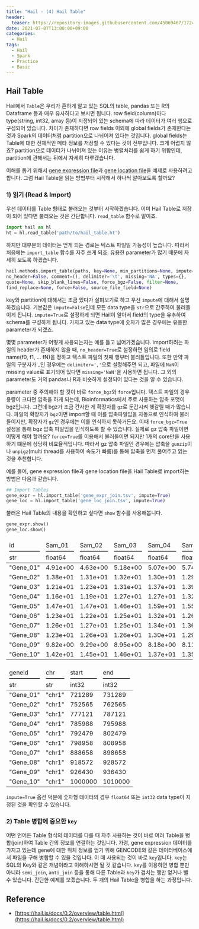 ```yaml
---
title: "Hail - (4) Hail Table"
header:
  teaser: https://repository-images.githubusercontent.com/45069467/17243d00-7409-11ea-8faa-f09d532a9e98
date: 2021-07-07T13:00:00+09:00
categories:
  - Hail
tags:
  - Hail
  - Spark
  - Practice
  - Basic
---
```


## Hail Table

Hail에서 `Table`은 우리가 흔하게 알고 있는 SQL의 table, pandas 또는 R의 Dataframe 등과 매우 유사하다고 보시면 됩니다. row field(column)마다 type(string, int32, array 등)이 지정되어 있는 schema에 따라 데이터가 여러 행으로 구성되어 있습니다. 차이가 존재하다면 row fields 이외에 global fields가 존재한다는 것과 Spark의 데이터처럼 partition으로 나뉘어져 있다는 것입니다. global fields는 Table에 대한 전체적인 메타 정보를 저장할 수 있다는 것이 전부입니다. 크게 어렵지 않죠? partition으로 데이터가 나뉘어져 있는 이유는 병렬처리를 쉽게 하기 위함인데, partition에 관해서는 뒤에서 자세히 다루겠습니다.

이해를 돕기 위해서 [gene expression file][1]과 [gene location file][2]을 예제로 사용하려고 합니다.
그럼 Hail Table을 읽는 방법부터 시작해서 하나씩 알아보도록 할까요?

### 1) 읽기 (Read & Import)

우선 데이터를 Table 형태로 불러오는 것부터 시작하겠습니다.
이미 Hail Table로 저장이 되어 있다면 불러오는 것은 간단합니다. `read_table` 함수로 말이죠.

```python
import hail as hl
ht = hl.read_table('path/to/hail_table.ht')
```

하지만 대부분의 데이터는 얻게 되는 경로는 텍스트 파일일 가능성이 높습니다. 따라서 처음에는  `import_table` 함수를 자주 쓰게 되죠. 유용한 parameter가 많기 때문에 자세히 보도록 하겠습니다.

```python
hail.methods.import_table(paths, key=None, min_partitions=None, impute=False, 
no_header=False, comment=(), delimiter='\t', missing='NA', types={}, 
quote=None, skip_blank_lines=False, force_bgz=False, filter=None, 
find_replace=None, force=False, source_file_field=None)
```

key와 partition에 대해서는 조금 있다가 살펴보기로 하고 우선 `impute`에 대해서 설명하겠습니다. 기본값은 `impute=False`인데 모든 data type을 `str`으로 간주하여 불러들이게 됩니다. `impute=True`로 설정하게 되면 Hail이 알아서 field의 type을 유추하여 schema를 구성하게 됩니다. 가지고 있는 data type에 숫자가 많은 경우에는 유용한 parameter가 되겠죠.

몇몇 parameter가 어떻게 사용되는지는 예를 들고 넘어가겠습니다. import하려는 파일의 header가 존재하지 않을 때, `no_header=True`로 설정하면 임의로 field name(f0, f1, … fN)을 정하고 텍스트 파일의 첫째 행부터 불러들입니다. 또한 만약 파일의 구분자가 `,`인 경우에는 `delimiter=','`으로 설정해주면 되고, 파일에 `NaN`이 missing value로 표기되어 있다면 `missing='NaN'`을 사용하면 됩니다. 그 외의 parameter도 거의 pandas나 R과 비슷하게 설정되어 있다는 것을 알 수 있습니다.

parameter 중 주의해야 할 것이 바로 `force_bgz`와 `force`입니다. 텍스트 파일의 경우 용량이 크다면 압축을 하게 되는데, Bioinformatics에서 주로 사용하는 압축 포맷이 bgz입니다. 그런데 bgz가 조금 간사한 게 확장자를 `gz`로 둔갑시켜 헷갈릴 때가 많습니다. 파일의 확장자가 `bgz`이면 import할 때 이를 압축파일임을 자동으로 인식하여 불러들이지만, 확장자가 `gz`인 경우에는 이를 인식하지 못하거든요. 이때 `force_bgz=True` 설정을 통해 bgz 압축 파일임을 인식하도록 할 수 있습니다. 실제로 gz 압축 파일이면 어떻게 해야 할까요? `force=True`를 이용해서 불러들이면 되지만 1개의 core만을 사용하기 떄문에 상당히 비효율적입니다. 따라서 gz 압축 파일인 경우에는 압축을 `gunzip`이나 `unpigz`(multi thread를 사용하여 속도가 빠름)를 통해 압축을 먼저 풀어주고 읽는 것을 추천합니다.

예를 들어, gene expression file과 gene location file을 Hail Table로 import하는 방법은 다음과 같습니다.

```python
## Import Tables
gene_expr = hl.import_table('gene_expr_join.tsv', impute=True)
gene_loc = hl.import_table('gene_loc_join.tsv', impute=True)
```

불러온 Hail Table의 내용을 확인하고 싶다면 `show` 함수를 사용해봅니다.

```python
gene_expr.show()
gene_loc.show()
```

<table><thead><tr><td style="white-space: nowrap; max-width: 500px; overflow: hidden; text-overflow: ellipsis; " colspan="1"><div style="text-align: left;"></div></td><td style="white-space: nowrap; max-width: 500px; overflow: hidden; text-overflow: ellipsis; " colspan="1"><div style="text-align: left;"></div></td><td style="white-space: nowrap; max-width: 500px; overflow: hidden; text-overflow: ellipsis; " colspan="1"><div style="text-align: left;"></div></td><td style="white-space: nowrap; max-width: 500px; overflow: hidden; text-overflow: ellipsis; " colspan="1"><div style="text-align: left;"></div></td><td style="white-space: nowrap; max-width: 500px; overflow: hidden; text-overflow: ellipsis; " colspan="1"><div style="text-align: left;"></div></td><td style="white-space: nowrap; max-width: 500px; overflow: hidden; text-overflow: ellipsis; " colspan="1"><div style="text-align: left;"></div></td></tr><tr><td style="white-space: nowrap; max-width: 500px; overflow: hidden; text-overflow: ellipsis; " colspan="1"><div style="text-align: left;border-bottom: solid 2px #000; padding-bottom: 5px">id</div></td><td style="white-space: nowrap; max-width: 500px; overflow: hidden; text-overflow: ellipsis; " colspan="1"><div style="text-align: left;border-bottom: solid 2px #000; padding-bottom: 5px">Sam_01</div></td><td style="white-space: nowrap; max-width: 500px; overflow: hidden; text-overflow: ellipsis; " colspan="1"><div style="text-align: left;border-bottom: solid 2px #000; padding-bottom: 5px">Sam_02</div></td><td style="white-space: nowrap; max-width: 500px; overflow: hidden; text-overflow: ellipsis; " colspan="1"><div style="text-align: left;border-bottom: solid 2px #000; padding-bottom: 5px">Sam_03</div></td><td style="white-space: nowrap; max-width: 500px; overflow: hidden; text-overflow: ellipsis; " colspan="1"><div style="text-align: left;border-bottom: solid 2px #000; padding-bottom: 5px">Sam_04</div></td><td style="white-space: nowrap; max-width: 500px; overflow: hidden; text-overflow: ellipsis; " colspan="1"><div style="text-align: left;border-bottom: solid 2px #000; padding-bottom: 5px">Sam_05</div></td></tr><tr><td style="white-space: nowrap; max-width: 500px; overflow: hidden; text-overflow: ellipsis; text-align: left;">str</td><td style="white-space: nowrap; max-width: 500px; overflow: hidden; text-overflow: ellipsis; text-align: left;">float64</td><td style="white-space: nowrap; max-width: 500px; overflow: hidden; text-overflow: ellipsis; text-align: left;">float64</td><td style="white-space: nowrap; max-width: 500px; overflow: hidden; text-overflow: ellipsis; text-align: left;">float64</td><td style="white-space: nowrap; max-width: 500px; overflow: hidden; text-overflow: ellipsis; text-align: left;">float64</td><td style="white-space: nowrap; max-width: 500px; overflow: hidden; text-overflow: ellipsis; text-align: left;">float64</td></tr>
</thead><tbody><tr><td style="white-space: nowrap; max-width: 500px; overflow: hidden; text-overflow: ellipsis; ">"Gene_01"</td><td style="white-space: nowrap; max-width: 500px; overflow: hidden; text-overflow: ellipsis; ">4.91e+00</td><td style="white-space: nowrap; max-width: 500px; overflow: hidden; text-overflow: ellipsis; ">4.63e+00</td><td style="white-space: nowrap; max-width: 500px; overflow: hidden; text-overflow: ellipsis; ">5.18e+00</td><td style="white-space: nowrap; max-width: 500px; overflow: hidden; text-overflow: ellipsis; ">5.07e+00</td><td style="white-space: nowrap; max-width: 500px; overflow: hidden; text-overflow: ellipsis; ">5.74e+00</td></tr>
<tr><td style="white-space: nowrap; max-width: 500px; overflow: hidden; text-overflow: ellipsis; ">"Gene_02"</td><td style="white-space: nowrap; max-width: 500px; overflow: hidden; text-overflow: ellipsis; ">1.38e+01</td><td style="white-space: nowrap; max-width: 500px; overflow: hidden; text-overflow: ellipsis; ">1.31e+01</td><td style="white-space: nowrap; max-width: 500px; overflow: hidden; text-overflow: ellipsis; ">1.32e+01</td><td style="white-space: nowrap; max-width: 500px; overflow: hidden; text-overflow: ellipsis; ">1.30e+01</td><td style="white-space: nowrap; max-width: 500px; overflow: hidden; text-overflow: ellipsis; ">1.29e+01</td></tr>
<tr><td style="white-space: nowrap; max-width: 500px; overflow: hidden; text-overflow: ellipsis; ">"Gene_03"</td><td style="white-space: nowrap; max-width: 500px; overflow: hidden; text-overflow: ellipsis; ">1.21e+01</td><td style="white-space: nowrap; max-width: 500px; overflow: hidden; text-overflow: ellipsis; ">1.23e+01</td><td style="white-space: nowrap; max-width: 500px; overflow: hidden; text-overflow: ellipsis; ">1.31e+01</td><td style="white-space: nowrap; max-width: 500px; overflow: hidden; text-overflow: ellipsis; ">1.37e+01</td><td style="white-space: nowrap; max-width: 500px; overflow: hidden; text-overflow: ellipsis; ">1.39e+01</td></tr>
<tr><td style="white-space: nowrap; max-width: 500px; overflow: hidden; text-overflow: ellipsis; ">"Gene_04"</td><td style="white-space: nowrap; max-width: 500px; overflow: hidden; text-overflow: ellipsis; ">1.16e+01</td><td style="white-space: nowrap; max-width: 500px; overflow: hidden; text-overflow: ellipsis; ">1.19e+01</td><td style="white-space: nowrap; max-width: 500px; overflow: hidden; text-overflow: ellipsis; ">1.27e+01</td><td style="white-space: nowrap; max-width: 500px; overflow: hidden; text-overflow: ellipsis; ">1.27e+01</td><td style="white-space: nowrap; max-width: 500px; overflow: hidden; text-overflow: ellipsis; ">1.32e+01</td></tr>
<tr><td style="white-space: nowrap; max-width: 500px; overflow: hidden; text-overflow: ellipsis; ">"Gene_05"</td><td style="white-space: nowrap; max-width: 500px; overflow: hidden; text-overflow: ellipsis; ">1.47e+01</td><td style="white-space: nowrap; max-width: 500px; overflow: hidden; text-overflow: ellipsis; ">1.47e+01</td><td style="white-space: nowrap; max-width: 500px; overflow: hidden; text-overflow: ellipsis; ">1.46e+01</td><td style="white-space: nowrap; max-width: 500px; overflow: hidden; text-overflow: ellipsis; ">1.59e+01</td><td style="white-space: nowrap; max-width: 500px; overflow: hidden; text-overflow: ellipsis; ">1.55e+01</td></tr>
<tr><td style="white-space: nowrap; max-width: 500px; overflow: hidden; text-overflow: ellipsis; ">"Gene_06"</td><td style="white-space: nowrap; max-width: 500px; overflow: hidden; text-overflow: ellipsis; ">1.23e+01</td><td style="white-space: nowrap; max-width: 500px; overflow: hidden; text-overflow: ellipsis; ">1.22e+01</td><td style="white-space: nowrap; max-width: 500px; overflow: hidden; text-overflow: ellipsis; ">1.25e+01</td><td style="white-space: nowrap; max-width: 500px; overflow: hidden; text-overflow: ellipsis; ">1.32e+01</td><td style="white-space: nowrap; max-width: 500px; overflow: hidden; text-overflow: ellipsis; ">1.26e+01</td></tr>
<tr><td style="white-space: nowrap; max-width: 500px; overflow: hidden; text-overflow: ellipsis; ">"Gene_07"</td><td style="white-space: nowrap; max-width: 500px; overflow: hidden; text-overflow: ellipsis; ">1.26e+01</td><td style="white-space: nowrap; max-width: 500px; overflow: hidden; text-overflow: ellipsis; ">1.27e+01</td><td style="white-space: nowrap; max-width: 500px; overflow: hidden; text-overflow: ellipsis; ">1.25e+01</td><td style="white-space: nowrap; max-width: 500px; overflow: hidden; text-overflow: ellipsis; ">1.34e+01</td><td style="white-space: nowrap; max-width: 500px; overflow: hidden; text-overflow: ellipsis; ">1.36e+01</td></tr>
<tr><td style="white-space: nowrap; max-width: 500px; overflow: hidden; text-overflow: ellipsis; ">"Gene_08"</td><td style="white-space: nowrap; max-width: 500px; overflow: hidden; text-overflow: ellipsis; ">1.23e+01</td><td style="white-space: nowrap; max-width: 500px; overflow: hidden; text-overflow: ellipsis; ">1.26e+01</td><td style="white-space: nowrap; max-width: 500px; overflow: hidden; text-overflow: ellipsis; ">1.26e+01</td><td style="white-space: nowrap; max-width: 500px; overflow: hidden; text-overflow: ellipsis; ">1.30e+01</td><td style="white-space: nowrap; max-width: 500px; overflow: hidden; text-overflow: ellipsis; ">1.29e+01</td></tr>
<tr><td style="white-space: nowrap; max-width: 500px; overflow: hidden; text-overflow: ellipsis; ">"Gene_09"</td><td style="white-space: nowrap; max-width: 500px; overflow: hidden; text-overflow: ellipsis; ">9.82e+00</td><td style="white-space: nowrap; max-width: 500px; overflow: hidden; text-overflow: ellipsis; ">9.29e+00</td><td style="white-space: nowrap; max-width: 500px; overflow: hidden; text-overflow: ellipsis; ">8.95e+00</td><td style="white-space: nowrap; max-width: 500px; overflow: hidden; text-overflow: ellipsis; ">8.18e+00</td><td style="white-space: nowrap; max-width: 500px; overflow: hidden; text-overflow: ellipsis; ">8.11e+00</td></tr>
<tr><td style="white-space: nowrap; max-width: 500px; overflow: hidden; text-overflow: ellipsis; ">"Gene_10"</td><td style="white-space: nowrap; max-width: 500px; overflow: hidden; text-overflow: ellipsis; ">1.42e+01</td><td style="white-space: nowrap; max-width: 500px; overflow: hidden; text-overflow: ellipsis; ">1.45e+01</td><td style="white-space: nowrap; max-width: 500px; overflow: hidden; text-overflow: ellipsis; ">1.46e+01</td><td style="white-space: nowrap; max-width: 500px; overflow: hidden; text-overflow: ellipsis; ">1.37e+01</td><td style="white-space: nowrap; max-width: 500px; overflow: hidden; text-overflow: ellipsis; ">1.35e+01</td></tr>
</tbody></table>

<table><thead><tr><td style="white-space: nowrap; max-width: 500px; overflow: hidden; text-overflow: ellipsis; " colspan="1"><div style="text-align: left;"></div></td><td style="white-space: nowrap; max-width: 500px; overflow: hidden; text-overflow: ellipsis; " colspan="1"><div style="text-align: left;"></div></td><td style="white-space: nowrap; max-width: 500px; overflow: hidden; text-overflow: ellipsis; " colspan="1"><div style="text-align: left;"></div></td><td style="white-space: nowrap; max-width: 500px; overflow: hidden; text-overflow: ellipsis; " colspan="1"><div style="text-align: left;"></div></td></tr><tr><td style="white-space: nowrap; max-width: 500px; overflow: hidden; text-overflow: ellipsis; " colspan="1"><div style="text-align: left;border-bottom: solid 2px #000; padding-bottom: 5px">geneid</div></td><td style="white-space: nowrap; max-width: 500px; overflow: hidden; text-overflow: ellipsis; " colspan="1"><div style="text-align: left;border-bottom: solid 2px #000; padding-bottom: 5px">chr</div></td><td style="white-space: nowrap; max-width: 500px; overflow: hidden; text-overflow: ellipsis; " colspan="1"><div style="text-align: left;border-bottom: solid 2px #000; padding-bottom: 5px">start</div></td><td style="white-space: nowrap; max-width: 500px; overflow: hidden; text-overflow: ellipsis; " colspan="1"><div style="text-align: left;border-bottom: solid 2px #000; padding-bottom: 5px">end</div></td></tr><tr><td style="white-space: nowrap; max-width: 500px; overflow: hidden; text-overflow: ellipsis; text-align: left;">str</td><td style="white-space: nowrap; max-width: 500px; overflow: hidden; text-overflow: ellipsis; text-align: left;">str</td><td style="white-space: nowrap; max-width: 500px; overflow: hidden; text-overflow: ellipsis; text-align: left;">int32</td><td style="white-space: nowrap; max-width: 500px; overflow: hidden; text-overflow: ellipsis; text-align: left;">int32</td></tr>
</thead><tbody><tr><td style="white-space: nowrap; max-width: 500px; overflow: hidden; text-overflow: ellipsis; ">"Gene_01"</td><td style="white-space: nowrap; max-width: 500px; overflow: hidden; text-overflow: ellipsis; ">"chr1"</td><td style="white-space: nowrap; max-width: 500px; overflow: hidden; text-overflow: ellipsis; ">721289</td><td style="white-space: nowrap; max-width: 500px; overflow: hidden; text-overflow: ellipsis; ">731289</td></tr>
<tr><td style="white-space: nowrap; max-width: 500px; overflow: hidden; text-overflow: ellipsis; ">"Gene_02"</td><td style="white-space: nowrap; max-width: 500px; overflow: hidden; text-overflow: ellipsis; ">"chr1"</td><td style="white-space: nowrap; max-width: 500px; overflow: hidden; text-overflow: ellipsis; ">752565</td><td style="white-space: nowrap; max-width: 500px; overflow: hidden; text-overflow: ellipsis; ">762565</td></tr>
<tr><td style="white-space: nowrap; max-width: 500px; overflow: hidden; text-overflow: ellipsis; ">"Gene_03"</td><td style="white-space: nowrap; max-width: 500px; overflow: hidden; text-overflow: ellipsis; ">"chr1"</td><td style="white-space: nowrap; max-width: 500px; overflow: hidden; text-overflow: ellipsis; ">777121</td><td style="white-space: nowrap; max-width: 500px; overflow: hidden; text-overflow: ellipsis; ">787121</td></tr>
<tr><td style="white-space: nowrap; max-width: 500px; overflow: hidden; text-overflow: ellipsis; ">"Gene_04"</td><td style="white-space: nowrap; max-width: 500px; overflow: hidden; text-overflow: ellipsis; ">"chr1"</td><td style="white-space: nowrap; max-width: 500px; overflow: hidden; text-overflow: ellipsis; ">785988</td><td style="white-space: nowrap; max-width: 500px; overflow: hidden; text-overflow: ellipsis; ">795988</td></tr>
<tr><td style="white-space: nowrap; max-width: 500px; overflow: hidden; text-overflow: ellipsis; ">"Gene_05"</td><td style="white-space: nowrap; max-width: 500px; overflow: hidden; text-overflow: ellipsis; ">"chr1"</td><td style="white-space: nowrap; max-width: 500px; overflow: hidden; text-overflow: ellipsis; ">792479</td><td style="white-space: nowrap; max-width: 500px; overflow: hidden; text-overflow: ellipsis; ">802479</td></tr>
<tr><td style="white-space: nowrap; max-width: 500px; overflow: hidden; text-overflow: ellipsis; ">"Gene_06"</td><td style="white-space: nowrap; max-width: 500px; overflow: hidden; text-overflow: ellipsis; ">"chr1"</td><td style="white-space: nowrap; max-width: 500px; overflow: hidden; text-overflow: ellipsis; ">798958</td><td style="white-space: nowrap; max-width: 500px; overflow: hidden; text-overflow: ellipsis; ">808958</td></tr>
<tr><td style="white-space: nowrap; max-width: 500px; overflow: hidden; text-overflow: ellipsis; ">"Gene_07"</td><td style="white-space: nowrap; max-width: 500px; overflow: hidden; text-overflow: ellipsis; ">"chr1"</td><td style="white-space: nowrap; max-width: 500px; overflow: hidden; text-overflow: ellipsis; ">888658</td><td style="white-space: nowrap; max-width: 500px; overflow: hidden; text-overflow: ellipsis; ">898658</td></tr>
<tr><td style="white-space: nowrap; max-width: 500px; overflow: hidden; text-overflow: ellipsis; ">"Gene_08"</td><td style="white-space: nowrap; max-width: 500px; overflow: hidden; text-overflow: ellipsis; ">"chr1"</td><td style="white-space: nowrap; max-width: 500px; overflow: hidden; text-overflow: ellipsis; ">918572</td><td style="white-space: nowrap; max-width: 500px; overflow: hidden; text-overflow: ellipsis; ">928572</td></tr>
<tr><td style="white-space: nowrap; max-width: 500px; overflow: hidden; text-overflow: ellipsis; ">"Gene_09"</td><td style="white-space: nowrap; max-width: 500px; overflow: hidden; text-overflow: ellipsis; ">"chr1"</td><td style="white-space: nowrap; max-width: 500px; overflow: hidden; text-overflow: ellipsis; ">926430</td><td style="white-space: nowrap; max-width: 500px; overflow: hidden; text-overflow: ellipsis; ">936430</td></tr>
<tr><td style="white-space: nowrap; max-width: 500px; overflow: hidden; text-overflow: ellipsis; ">"Gene_10"</td><td style="white-space: nowrap; max-width: 500px; overflow: hidden; text-overflow: ellipsis; ">"chr1"</td><td style="white-space: nowrap; max-width: 500px; overflow: hidden; text-overflow: ellipsis; ">1000000</td><td style="white-space: nowrap; max-width: 500px; overflow: hidden; text-overflow: ellipsis; ">1010000</td></tr>
</tbody></table>

`impute=True` 옵션 덕분에 숫자형 데이터의 경우 `float64` 또는 `int32` data type이 지정된 것을 확인할 수 있습니다.

### 2) Table 병합에 중요한 `key`

어떤 언어든 Table 형식의 데이터를 다룰 때 자주 사용하는 것이 바로 여러 Table을 병합(join)하여 Table 간의 정보를 연결하는 것입니다. 가령, gene expression 데이터를 가지고 있는데 gene에 대한 위치 정보를 얻기 위해 GENCODE와 같은 데이터베이스에서 파일을 구해 병합할 수 있을 것입니다. 이 때 사용되는 것이 바로 `key`입니다. `key`는 SQL의 Key와 같은 개념이라고 이해하시면 될 것 같습니다. `key`를 이용하면 병합 뿐만 아니라 `semi_join`, `anti_join` 등을 통해 다른 Table과 `key`가 겹치는 행만 얻거나 뺄 수 있습니다. 간단한 예제를 보겠습니다. 두 개의 Hail Table을 병합을 하는 과정입니다.


Reference
---
- [https://hail.is/docs/0.2/overview/table.html](https://hail.is/docs/0.2/overview/table.html)


[1]:/assets/files/gene_expr_join.tsv
[2]:/assets/files/gene_loc_join.tsv